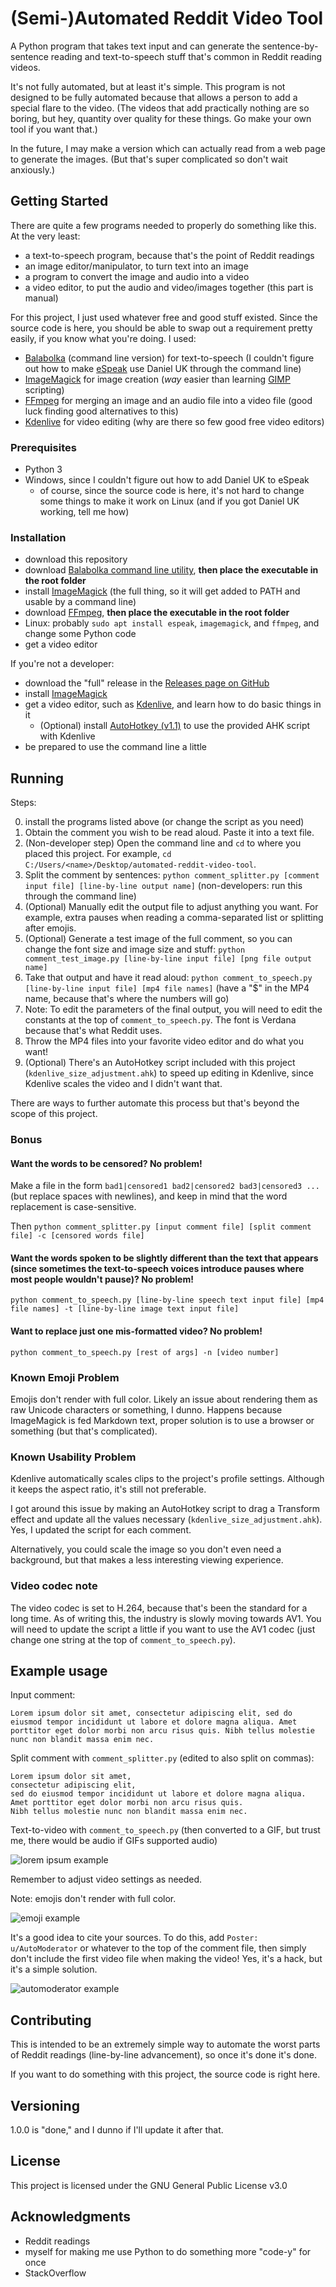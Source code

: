 # (Semi-)Automated Reddit Video Tool

A Python program that takes text input and can generate the sentence-by-sentence reading and text-to-speech stuff that's common in Reddit reading videos.

It's not fully automated, but at least it's simple. This program is not designed to be fully automated because that allows a person to add a special flare to the video. (The videos that add practically nothing are so boring, but hey, quantity over quality for these things. Go make your own tool if you want that.)

In the future, I may make a version which can actually read from a web page to generate the images. (But that's super complicated so don't wait anxiously.)

## Getting Started

There are quite a few programs needed to properly do something like this. At the very least:

* a text-to-speech program, because that's the point of Reddit readings
* an image editor/manipulator, to turn text into an image
* a program to convert the image and audio into a video
* a video editor, to put the audio and video/images together (this part is manual)

For this project, I just used whatever free and good stuff existed. Since the source code is here, you should be able to swap out a requirement pretty easily, if you know what you're doing. I used:

* [Balabolka](http://balabolka.site/balabolka.htm) (command line version) for text-to-speech (I couldn't figure out how to make [eSpeak](https://espeak.sourceforge.net/) use Daniel UK through the command line)
* [ImageMagick](https://imagemagick.org/) for image creation (*way* easier than learning [GIMP](https://www.gimp.org/) scripting)
* [FFmpeg](https://ffmpeg.org/) for merging an image and an audio file into a video file (good luck finding good alternatives to this)
* [Kdenlive](https://kdenlive.org/en/) for video editing (why are there so few good free video editors)

### Prerequisites

* Python 3
* Windows, since I couldn't figure out how to add Daniel UK to eSpeak
    * of course, since the source code is here, it's not hard to change some things to make it work on Linux (and if you got Daniel UK working, tell me how)

### Installation

* download this repository
* download [Balabolka command line utility](http://balabolka.site/bconsole.htm), **then place the executable in the root folder**
* install [ImageMagick](https://imagemagick.org/script/download.php) (the full thing, so it will get added to PATH and usable by a command line)
* download [FFmpeg](https://www.gyan.dev/ffmpeg/builds/), **then place the executable in the root folder**
* Linux: probably `sudo apt install espeak`, `imagemagick`, and `ffmpeg`, and change some Python code
* get a video editor

If you're not a developer:

* download the "full" release in the [Releases page on GitHub](https://github.com/tanksdude/automated-reddit-video-tool/releases)
* install [ImageMagick](https://imagemagick.org/script/download.php)
* get a video editor, such as [Kdenlive](https://kdenlive.org/en/download/), and learn how to do basic things in it
    * (Optional) install [AutoHotkey (v1.1)](https://www.autohotkey.com/) to use the provided AHK script with Kdenlive
* be prepared to use the command line a little

## Running

Steps:

0. install the programs listed above (or change the script as you need)
1. Obtain the comment you wish to be read aloud. Paste it into a text file.
2. (Non-developer step) Open the command line and `cd` to where you placed this project. For example, `cd C:/Users/<name>/Desktop/automated-reddit-video-tool`.
3. Split the comment by sentences: `python comment_splitter.py [comment input file] [line-by-line output name]` (non-developers: run this through the command line)
4. (Optional) Manually edit the output file to adjust anything you want. For example, extra pauses when reading a comma-separated list or splitting after emojis.
5. (Optional) Generate a test image of the full comment, so you can change the font size and image size and stuff: `python comment_test_image.py [line-by-line input file] [png file output name]`
6. Take that output and have it read aloud: `python comment_to_speech.py [line-by-line input file] [mp4 file names]` (have a "$" in the MP4 name, because that's where the numbers will go)
7. Note: To edit the parameters of the final output, you will need to edit the constants at the top of `comment_to_speech.py`. The font is Verdana because that's what Reddit uses.
8. Throw the MP4 files into your favorite video editor and do what you want!
9. (Optional) There's an AutoHotkey script included with this project (`kdenlive_size_adjustment.ahk`) to speed up editing in Kdenlive, since Kdenlive scales the video and I didn't want that.

There are ways to further automate this process but that's beyond the scope of this project.

### Bonus

#### Want the words to be censored? No problem!

Make a file in the form `bad1|censored1 bad2|censored2 bad3|censored3 ...` (but replace spaces with newlines), and keep in mind that the word replacement is case-sensitive.

Then `python comment_splitter.py [input comment file] [split comment file] -c [censored words file]`

#### Want the words spoken to be slightly different than the text that appears (since sometimes the text-to-speech voices introduce pauses where most people wouldn't pause)? No problem!

`python comment_to_speech.py [line-by-line speech text input file] [mp4 file names] -t [line-by-line image text input file]`

#### Want to replace just one mis-formatted video? No problem!

`python comment_to_speech.py [rest of args] -n [video number]`

### Known Emoji Problem

Emojis don't render with full color. Likely an issue about rendering them as raw Unicode characters or something, I dunno. Happens because ImageMagick is fed Markdown text, proper solution is to use a browser or something (but that's complicated).

### Known Usability Problem

Kdenlive automatically scales clips to the project's profile settings. Although it keeps the aspect ratio, it's still not preferable.

I got around this issue by making an AutoHotkey script to drag a Transform effect and update all the values necessary (`kdenlive_size_adjustment.ahk`). Yes, I updated the script for each comment.

Alternatively, you could scale the image so you don't even need a background, but that makes a less interesting viewing experience.

### Video codec note

The video codec is set to H.264, because that's been the standard for a long time. As of writing this, the industry is slowly moving towards AV1. You will need to update the script a little if you want to use the AV1 codec (just change one string at the top of `comment_to_speech.py`).

## Example usage

Input comment:

```
Lorem ipsum dolor sit amet, consectetur adipiscing elit, sed do eiusmod tempor incididunt ut labore et dolore magna aliqua. Amet porttitor eget dolor morbi non arcu risus quis. Nibh tellus molestie nunc non blandit massa enim nec.
```

Split comment with `comment_splitter.py` (edited to also split on commas):

```
Lorem ipsum dolor sit amet, 
consectetur adipiscing elit, 
sed do eiusmod tempor incididunt ut labore et dolore magna aliqua. 
Amet porttitor eget dolor morbi non arcu risus quis. 
Nibh tellus molestie nunc non blandit massa enim nec.
```

Text-to-video with `comment_to_speech.py` (then converted to a GIF, but trust me, there would be audio if GIFs supported audio)

![lorem ipsum example](examples/lorem_ipsum.gif)

Remember to adjust video settings as needed.

Note: emojis don't render with full color.

![emoji example](examples/2014_laughed.gif)

It's a good idea to cite your sources. To do this, add `Poster: u/AutoModerator` or whatever to the top of the comment file, then simply don't include the first video file when making the video! Yes, it's a hack, but it's a simple solution.

![automoderator example](examples/automoderator.gif)

## Contributing

This is intended to be an extremely simple way to automate the worst parts of Reddit readings (line-by-line advancement), so once it's done it's done.

If you want to do something with this project, the source code is right here.

## Versioning

1.0.0 is "done," and I dunno if I'll update it after that.

## License

This project is licensed under the GNU General Public License v3.0

## Acknowledgments

* Reddit readings
* myself for making me use Python to do something more "code-y" for once
* StackOverflow
